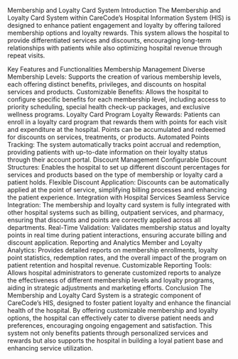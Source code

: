 Membership and Loyalty Card System
Introduction
The Membership and Loyalty Card System within CareCode’s Hospital Information System (HIS) is designed to enhance patient engagement and loyalty by offering tailored membership options and loyalty rewards. This system allows the hospital to provide differentiated services and discounts, encouraging long-term relationships with patients while also optimizing hospital revenue through repeat visits.

Key Features and Functionalities
Membership Management
Diverse Membership Levels: Supports the creation of various membership levels, each offering distinct benefits, privileges, and discounts on hospital services and products.
Customizable Benefits: Allows the hospital to configure specific benefits for each membership level, including access to priority scheduling, special health check-up packages, and exclusive wellness programs.
Loyalty Card Program
Loyalty Rewards: Patients can enroll in a loyalty card program that rewards them with points for each visit and expenditure at the hospital. Points can be accumulated and redeemed for discounts on services, treatments, or products.
Automated Points Tracking: The system automatically tracks point accrual and redemption, providing patients with up-to-date information on their loyalty status through their account portal.
Discount Management
Configurable Discount Structures: Enables the hospital to set up different discount percentages for services and products based on the type of membership or loyalty card a patient holds.
Flexible Discount Application: Discounts can be automatically applied at the point of service, simplifying billing processes and enhancing the patient experience.
Integration with Hospital Services
Seamless Service Integration: The membership and loyalty card system is fully integrated with other hospital systems such as billing, outpatient services, and pharmacy, ensuring that discounts and points are correctly applied across all departments.
Real-Time Validation: Validates membership status and loyalty points in real time during patient interactions, ensuring accurate billing and discount application.
Reporting and Analytics
Member and Loyalty Analytics: Provides detailed reports on membership enrollments, loyalty point statistics, redemption rates, and the overall impact of the program on patient retention and hospital revenue.
Customizable Reporting Tools: Allows hospital administrators to generate customized reports to analyze the effectiveness of different membership levels and loyalty programs, aiding in strategic adjustments and marketing efforts.
Conclusion
The Membership and Loyalty Card System is a strategic component of CareCode’s HIS, designed to foster patient loyalty and enhance the financial health of the hospital. By offering customizable membership and loyalty options, the hospital can effectively cater to diverse patient needs and preferences, encouraging ongoing engagement and satisfaction. This system not only benefits patients through personalized services and rewards but also supports the hospital in building a loyal patient base and enhancing service utilization.